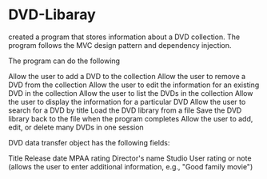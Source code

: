 # DVD-Libaray
created a program that stores information about a DVD collection. The program follows the MVC design pattern and dependency injection.

The program can do the following

Allow the user to add a DVD to the collection
Allow the user to remove a DVD from the collection
Allow the user to edit the information for an existing DVD in the collection
Allow the user to list the DVDs in the collection
Allow the user to display the information for a particular DVD
Allow the user to search for a DVD by title
Load the DVD library from a file
Save the DVD library back to the file when the program completes
Allow the user to add, edit, or delete many DVDs in one session

DVD data transfer object has the following fields:

Title
Release date
MPAA rating
Director's name
Studio
User rating or note (allows the user to enter additional information, e.g., "Good family movie")
